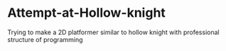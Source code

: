 # Attempt-at-Hollow-knight
Trying to make a 2D platformer similar to hollow knight with professional structure of programming
